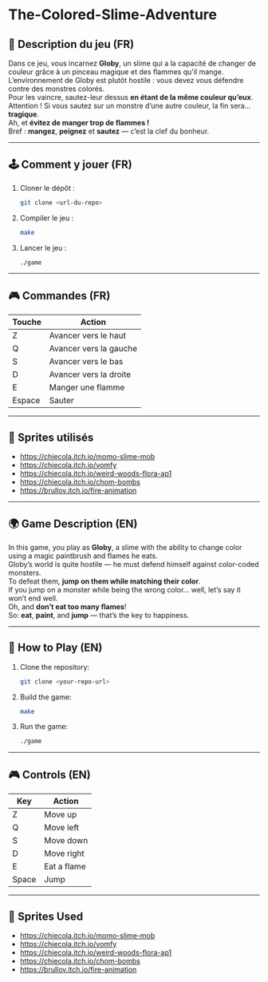 # The-Colored-Slime-Adventure

## 🧪 Description du jeu (FR)

Dans ce jeu, vous incarnez **Globy**, un slime qui a la capacité de changer de couleur grâce à un pinceau magique et des flammes qu'il mange.  
L’environnement de Globy est plutôt hostile : vous devez vous défendre contre des monstres colorés.  
Pour les vaincre, sautez-leur dessus **en étant de la même couleur qu’eux**.  
Attention ! Si vous sautez sur un monstre d’une autre couleur, la fin sera... **tragique**.  
Ah, et **évitez de manger trop de flammes !**  
Bref : **mangez**, **peignez** et **sautez** — c’est la clef du bonheur.

---

## 🕹️ Comment y jouer (FR)

1. Cloner le dépôt :
   ```bash
   git clone <url-du-repo>
   ```
2. Compiler le jeu :
   ```bash
   make
   ```
3. Lancer le jeu :
   ```bash
   ./game
   ```

---

## 🎮 Commandes (FR)

| Touche  | Action                 |
|--------|------------------------|
| Z      | Avancer vers le haut   |
| Q      | Avancer vers la gauche |
| S      | Avancer vers le bas    |
| D      | Avancer vers la droite |
| E      | Manger une flamme      |
| Espace | Sauter                 |

---

## 🎨 Sprites utilisés

- https://chiecola.itch.io/momo-slime-mob  
- https://chiecola.itch.io/vomfy  
- https://chiecola.itch.io/weird-woods-flora-ap1  
- https://chiecola.itch.io/chom-bombs  
- https://brullov.itch.io/fire-animation

---

## 🌍 Game Description (EN)

In this game, you play as **Globy**, a slime with the ability to change color using a magic paintbrush and flames he eats.  
Globy’s world is quite hostile — he must defend himself against color-coded monsters.  
To defeat them, **jump on them while matching their color**.  
If you jump on a monster while being the wrong color… well, let’s say it won’t end well.  
Oh, and **don’t eat too many flames**!  
So: **eat**, **paint**, and **jump** — that’s the key to happiness.

---

## 🧾 How to Play (EN)

1. Clone the repository:
   ```bash
   git clone <your-repo-url>
   ```
2. Build the game:
   ```bash
   make
   ```
3. Run the game:
   ```bash
   ./game
   ```

---

## 🎮 Controls (EN)

| Key    | Action               |
|--------|----------------------|
| Z      | Move up              |
| Q      | Move left            |
| S      | Move down            |
| D      | Move right           |
| E      | Eat a flame          |
| Space  | Jump                 |

---

## 🎨 Sprites Used

- https://chiecola.itch.io/momo-slime-mob  
- https://chiecola.itch.io/vomfy  
- https://chiecola.itch.io/weird-woods-flora-ap1  
- https://chiecola.itch.io/chom-bombs  
- https://brullov.itch.io/fire-animation
